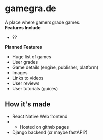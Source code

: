 # gamegra.de
A place where gamers grade games.  
**Features Include**  
- ??  

**Planned Features**  
- Huge list of games
- User grades
- Game details (engine, publisher, platform)
- Images
- Links to videos
- User reviews
- User tutorials (guides)

## How it's made
- React Native Web frontend
- - Hosted on github pages
- Django backend (or maybe fastAPI?)